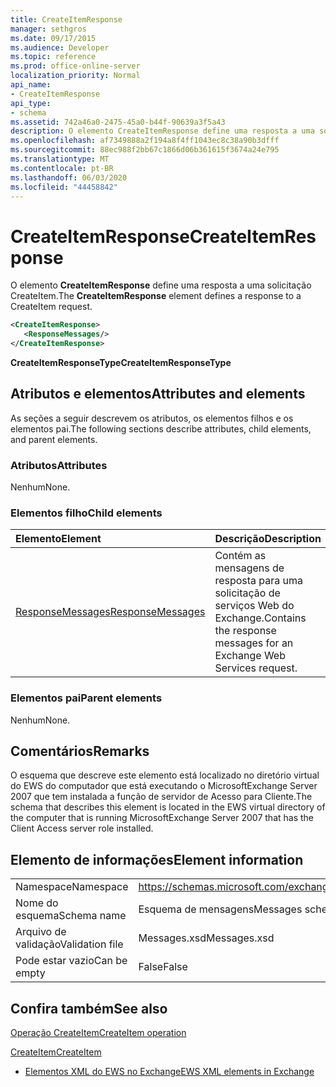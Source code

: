 ```yaml
---
title: CreateItemResponse
manager: sethgros
ms.date: 09/17/2015
ms.audience: Developer
ms.topic: reference
ms.prod: office-online-server
localization_priority: Normal
api_name:
- CreateItemResponse
api_type:
- schema
ms.assetid: 742a46a0-2475-45a0-b44f-90639a3f5a43
description: O elemento CreateItemResponse define uma resposta a uma solicitação CreateItem.
ms.openlocfilehash: af7349888a2f194a8f4ff1043ec8c38a90b3dfff
ms.sourcegitcommit: 88ec988f2bb67c1866d06b361615f3674a24e795
ms.translationtype: MT
ms.contentlocale: pt-BR
ms.lasthandoff: 06/03/2020
ms.locfileid: "44458842"
---
```

# <a name="createitemresponse"></a><span data-ttu-id="a0f7a-103">CreateItemResponse</span><span class="sxs-lookup"><span data-stu-id="a0f7a-103">CreateItemResponse</span></span>

<span data-ttu-id="a0f7a-104">O elemento **CreateItemResponse** define uma resposta a uma solicitação CreateItem.</span><span class="sxs-lookup"><span data-stu-id="a0f7a-104">The **CreateItemResponse** element defines a response to a CreateItem request.</span></span> 
  
```xml
<CreateItemResponse>
   <ResponseMessages/>
</CreateItemResponse>
```

 <span data-ttu-id="a0f7a-105">**CreateItemResponseType**</span><span class="sxs-lookup"><span data-stu-id="a0f7a-105">**CreateItemResponseType**</span></span>
## <a name="attributes-and-elements"></a><span data-ttu-id="a0f7a-106">Atributos e elementos</span><span class="sxs-lookup"><span data-stu-id="a0f7a-106">Attributes and elements</span></span>

<span data-ttu-id="a0f7a-107">As seções a seguir descrevem os atributos, os elementos filhos e os elementos pai.</span><span class="sxs-lookup"><span data-stu-id="a0f7a-107">The following sections describe attributes, child elements, and parent elements.</span></span>
  
### <a name="attributes"></a><span data-ttu-id="a0f7a-108">Atributos</span><span class="sxs-lookup"><span data-stu-id="a0f7a-108">Attributes</span></span>

<span data-ttu-id="a0f7a-109">Nenhum</span><span class="sxs-lookup"><span data-stu-id="a0f7a-109">None.</span></span>
  
### <a name="child-elements"></a><span data-ttu-id="a0f7a-110">Elementos filho</span><span class="sxs-lookup"><span data-stu-id="a0f7a-110">Child elements</span></span>

|<span data-ttu-id="a0f7a-111">**Elemento**</span><span class="sxs-lookup"><span data-stu-id="a0f7a-111">**Element**</span></span>|<span data-ttu-id="a0f7a-112">**Descrição**</span><span class="sxs-lookup"><span data-stu-id="a0f7a-112">**Description**</span></span>|
|:-----|:-----|
|[<span data-ttu-id="a0f7a-113">ResponseMessages</span><span class="sxs-lookup"><span data-stu-id="a0f7a-113">ResponseMessages</span></span>](responsemessages.md) <br/> |<span data-ttu-id="a0f7a-114">Contém as mensagens de resposta para uma solicitação de serviços Web do Exchange.</span><span class="sxs-lookup"><span data-stu-id="a0f7a-114">Contains the response messages for an Exchange Web Services request.</span></span>  <br/> |
   
### <a name="parent-elements"></a><span data-ttu-id="a0f7a-115">Elementos pai</span><span class="sxs-lookup"><span data-stu-id="a0f7a-115">Parent elements</span></span>

<span data-ttu-id="a0f7a-116">Nenhum</span><span class="sxs-lookup"><span data-stu-id="a0f7a-116">None.</span></span>
  
## <a name="remarks"></a><span data-ttu-id="a0f7a-117">Comentários</span><span class="sxs-lookup"><span data-stu-id="a0f7a-117">Remarks</span></span>

<span data-ttu-id="a0f7a-118">O esquema que descreve este elemento está localizado no diretório virtual do EWS do computador que está executando o MicrosoftExchange Server 2007 que tem instalada a função de servidor de Acesso para Cliente.</span><span class="sxs-lookup"><span data-stu-id="a0f7a-118">The schema that describes this element is located in the EWS virtual directory of the computer that is running MicrosoftExchange Server 2007 that has the Client Access server role installed.</span></span>
  
## <a name="element-information"></a><span data-ttu-id="a0f7a-119">Elemento de informações</span><span class="sxs-lookup"><span data-stu-id="a0f7a-119">Element information</span></span>

|||
|:-----|:-----|
|<span data-ttu-id="a0f7a-120">Namespace</span><span class="sxs-lookup"><span data-stu-id="a0f7a-120">Namespace</span></span>  <br/> |https://schemas.microsoft.com/exchange/services/2006/messages  <br/> |
|<span data-ttu-id="a0f7a-121">Nome do esquema</span><span class="sxs-lookup"><span data-stu-id="a0f7a-121">Schema name</span></span>  <br/> |<span data-ttu-id="a0f7a-122">Esquema de mensagens</span><span class="sxs-lookup"><span data-stu-id="a0f7a-122">Messages schema</span></span>  <br/> |
|<span data-ttu-id="a0f7a-123">Arquivo de validação</span><span class="sxs-lookup"><span data-stu-id="a0f7a-123">Validation file</span></span>  <br/> |<span data-ttu-id="a0f7a-124">Messages.xsd</span><span class="sxs-lookup"><span data-stu-id="a0f7a-124">Messages.xsd</span></span>  <br/> |
|<span data-ttu-id="a0f7a-125">Pode estar vazio</span><span class="sxs-lookup"><span data-stu-id="a0f7a-125">Can be empty</span></span>  <br/> |<span data-ttu-id="a0f7a-126">False</span><span class="sxs-lookup"><span data-stu-id="a0f7a-126">False</span></span>  <br/> |
   
## <a name="see-also"></a><span data-ttu-id="a0f7a-127">Confira também</span><span class="sxs-lookup"><span data-stu-id="a0f7a-127">See also</span></span>



[<span data-ttu-id="a0f7a-128">Operação CreateItem</span><span class="sxs-lookup"><span data-stu-id="a0f7a-128">CreateItem operation</span></span>](createitem-operation.md)
  
[<span data-ttu-id="a0f7a-129">CreateItem</span><span class="sxs-lookup"><span data-stu-id="a0f7a-129">CreateItem</span></span>](createitem.md)


- [<span data-ttu-id="a0f7a-130">Elementos XML do EWS no Exchange</span><span class="sxs-lookup"><span data-stu-id="a0f7a-130">EWS XML elements in Exchange</span></span>](ews-xml-elements-in-exchange.md)

